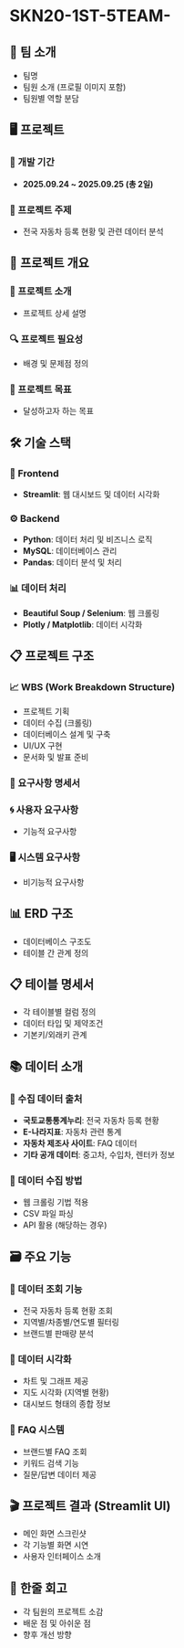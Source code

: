 # SKN20-1ST-5TEAM-

## 👥 팀 소개
- 팀명
- 팀원 소개 (프로필 이미지 포함)
- 팀원별 역할 분담

## 🖥️ 프로젝트
### 📅 개발 기간
- **2025.09.24 ~ 2025.09.25 (총 2일)**

### 🚗 프로젝트 주제
- 전국 자동차 등록 현황 및 관련 데이터 분석

## 📌 프로젝트 개요
### 📝 프로젝트 소개
- 프로젝트 상세 설명

### 🔍 프로젝트 필요성
- 배경 및 문제점 정의

### 🎯 프로젝트 목표
- 달성하고자 하는 목표

## 🛠️ 기술 스택


### 🎨 Frontend
- **Streamlit**: 웹 대시보드 및 데이터 시각화

### ⚙️ Backend  
- **Python**: 데이터 처리 및 비즈니스 로직
- **MySQL**: 데이터베이스 관리
- **Pandas**: 데이터 분석 및 처리

### 📊 데이터 처리
- **Beautiful Soup / Selenium**: 웹 크롤링
- **Plotly / Matplotlib**: 데이터 시각화

## 📋 프로젝트 구조
### 📈 WBS (Work Breakdown Structure)
- 프로젝트 기획
- 데이터 수집 (크롤링)
- 데이터베이스 설계 및 구축
- UI/UX 구현
- 문서화 및 발표 준비

### 📄 요구사항 명세서
### 🌀 사용자 요구사항
- 기능적 요구사항

### 🖥 시스템 요구사항  
- 비기능적 요구사항

## 📊 ERD 구조
- 데이터베이스 구조도
- 테이블 간 관계 정의

## 📋 테이블 명세서
- 각 테이블별 컬럼 정의
- 데이터 타입 및 제약조건
- 기본키/외래키 관계

## 📚 데이터 소개
### 🚗 수집 데이터 출처
- **국토교통통계누리**: 전국 자동차 등록 현황
- **E-나라지표**: 자동차 관련 통계  
- **자동차 제조사 사이트**: FAQ 데이터
- **기타 공개 데이터**: 중고차, 수입차, 렌터카 정보

### 🔧 데이터 수집 방법
- 웹 크롤링 기법 적용
- CSV 파일 파싱
- API 활용 (해당하는 경우)

## 🗃️ 주요 기능
### 🔹 데이터 조회 기능
- 전국 자동차 등록 현황 조회
- 지역별/차종별/연도별 필터링
- 브랜드별 판매량 분석

### 🔹 데이터 시각화
- 차트 및 그래프 제공  
- 지도 시각화 (지역별 현황)
- 대시보드 형태의 종합 정보

### 🔹 FAQ 시스템
- 브랜드별 FAQ 조회
- 키워드 검색 기능
- 질문/답변 데이터 제공

## 🎬 프로젝트 결과 (Streamlit UI)
- 메인 화면 스크린샷
- 각 기능별 화면 시연
- 사용자 인터페이스 소개

## 💭 한줄 회고
- 각 팀원의 프로젝트 소감
- 배운 점 및 아쉬운 점
- 향후 개선 방향